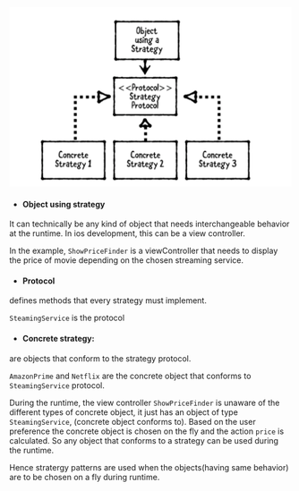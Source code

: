 ![alt text](https://github.com/FuzzyBuckBeak/DesignPatterns/blob/master/stratergyPattern/stratergyPattern/stratergyPattern/Contents/stratergyPattern.png?raw=true)

- #### Object using strategy
It can technically be any kind of object that needs interchangeable behavior at the runtime.
In ios development, this can be a view controller.

 In the example, `ShowPriceFinder` is a viewController that needs to display the price of movie depending on the chosen streaming service.

- #### Protocol
defines methods that every strategy must implement.

  `SteamingService` is the protocol

- #### Concrete strategy:
are objects that conform to the strategy protocol.

  `AmazonPrime` and `Netflix` are the concrete object that conforms to `SteamingService` protocol.

 During the runtime, the view controller `ShowPriceFinder` is unaware of the different types of concrete object, it just has an object of type `SteamingService`, (concrete object conforms to). Based on the user preference the concrete object is chosen on the fly and the action `price` is calculated. So any object that conforms to a strategy can be used during the runtime.

 Hence stratergy patterns are used when the objects(having same behavior) are to be chosen on a fly during runtime.
